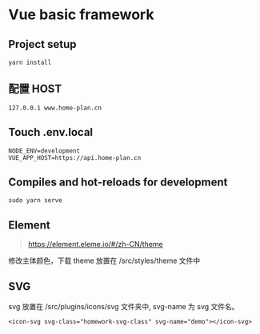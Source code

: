 # Vue basic framework

## Project setup
```
yarn install
```

## 配置 HOST

```
127.0.0.1 www.home-plan.cn
```

## Touch .env.local

```
NODE_ENV=development
VUE_APP_HOST=https://api.home-plan.cn
```

## Compiles and hot-reloads for development

```
sudo yarn serve
```

## Element
>https://element.eleme.io/#/zh-CN/theme

修改主体颜色，下载 theme 放置在 /src/styles/theme 文件中

## SVG
svg 放置在 /src/plugins/icons/svg 文件夹中, svg-name 为 svg 文件名。

```
<icon-svg svg-class="homework-svg-class" svg-name="demo"></icon-svg>
```



